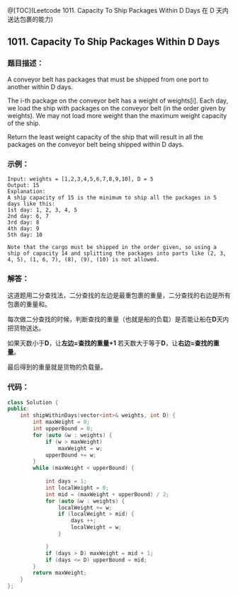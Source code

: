 @[TOC](Leetcode 1011. Capacity To Ship Packages Within D Days 在 D 天内送达包裹的能力)

## 1011. Capacity To Ship Packages Within D Days
### 题目描述：
A conveyor belt has packages that must be shipped from one port to another within D days.

The i-th package on the conveyor belt has a weight of weights[i].  Each day, we load the ship with packages on the conveyor belt (in the order given by weights). We may not load more weight than the maximum weight capacity of the ship.

Return the least weight capacity of the ship that will result in all the packages on the conveyor belt being shipped within D days.


### 示例：

    Input: weights = [1,2,3,4,5,6,7,8,9,10], D = 5
    Output: 15
    Explanation: 
    A ship capacity of 15 is the minimum to ship all the packages in 5 days like this:
    1st day: 1, 2, 3, 4, 5
    2nd day: 6, 7
    3rd day: 8
    4th day: 9
    5th day: 10

    Note that the cargo must be shipped in the order given, so using a ship of capacity 14 and splitting the packages into parts like (2, 3, 4, 5), (1, 6, 7), (8), (9), (10) is not allowed. 

### 解答：

这道题用二分查找法，二分查找的左边是最重包裹的重量，二分查找的右边是所有包裹的重量和。

每次做二分查找的时候，判断查找的重量（也就是船的负载）是否能让船在**D**天内把货物送达。

如果天数小于**D**，让**左边=查找的重量+1** 若天数大于等于**D**，让**右边=查找的重量**。

最后得到的重量就是货物的负载量。

### 代码：
```cpp
class Solution {
public:
    int shipWithinDays(vector<int>& weights, int D) {
        int maxWeight = 0;
        int upperBound = 0;
        for (auto &w : weights) {
        	if (w > maxWeight)
        		maxWeight = w;
        	upperBound += w;
        }
        while (maxWeight < upperBound) {
        	
        	int days = 1;
        	int localWeight = 0;
        	int mid = (maxWeight + upperBound) / 2;
        	for (auto &w : weights) {
        		localWeight += w;
        		if (localWeight > mid) {
        			days ++;
        			localWeight = w;
        		}

        	}
        	if (days > D) maxWeight = mid + 1;
        	if (days <= D) upperBound = mid;
        }
        return maxWeight;
    }
};
```